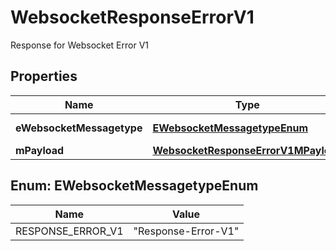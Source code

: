 

# WebsocketResponseErrorV1

Response for Websocket Error V1

## Properties

| Name | Type | Description | Notes |
|------------ | ------------- | ------------- | -------------|
|**eWebsocketMessagetype** | [**EWebsocketMessagetypeEnum**](#EWebsocketMessagetypeEnum) | The Type of message |  |
|**mPayload** | [**WebsocketResponseErrorV1MPayload**](WebsocketResponseErrorV1MPayload.md) |  |  |



## Enum: EWebsocketMessagetypeEnum

| Name | Value |
|---- | -----|
| RESPONSE_ERROR_V1 | &quot;Response-Error-V1&quot; |



